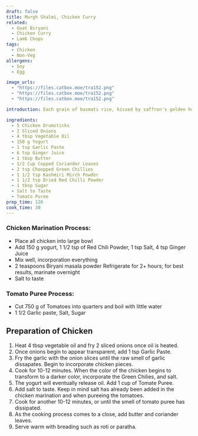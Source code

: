 ```yaml
---
draft: false
title: Murgh Shalmi, Chicken Curry
related:
  - Goat Biryani
  - Chicken Curry
  - Lamb Chops
tags:
  - Chicken
  - Non-Veg
allergens:
  - Soy
  - Egg

image_urls:
  - "https://files.catbox.moe/tra152.png"
  - "https://files.catbox.moe/tra152.png"
  - "https://files.catbox.moe/tra152.png"

introduction: Each grain of basmati rice, kissed by saffron's golden hue, beckons the eager palate. Succulent pieces of tender chicken, marinated to perfection, nestle amidst the tapestry of flavors, their juices melding with the rice to create a symphony of taste. With each delicate bite, a burst of complexity ensues—cumin and coriander impart earthy undertones, while cloves and cardamom weave a subtle warmth. The heat of green chili and the tang of lemon elevate the dish, creating a harmonious balance that ignites the taste buds.

ingredients:
  - 5 Chicken Drumsticks
  - 2 Sliced Onions
  - 4 tbsp Vegetable Oil
  - 150 g Yogurt
  - 1 tsp Garlic Paste
  - 6 tsp Ginger Juice
  - 1 tbsp Butter
  - 1/2 Cup Copped Coriander Leaves
  - 2 tsp Choopped Green Chillies
  - 1 1/2 tsp Kashmiri Mirch Powder
  - 1 1/2 tsp Dried Red Chilli Powder
  - 1 tbsp Sugar
  - Salt to Taste
  - Tomato Puree
prep_time: 120
cook_time: 30
---
```

### Chicken Marination Process:

- Place all chicken into large bowl
- Add 150 g yogurt, 1 1/2 tsp of Red Chili Powder, 1 tsp Salt, 4 tsp Ginger Juice
- Mix well, incorporation everything
- 2 teaspoons Biryani masala powder Refrigerate for 2+ hours; for best results, marinate overnight
- Salt to taste

### Tomato Puree Process:

- Cut 750 g of Tomatoes into quarters and boil with little water
- 1 1/2 Garlic paste, Salt, Sugar



## Preparation of Chicken

1. Heat 4 tbsp vegetable oil and fry 2 sliced onions once oil is heated.
2. Once onions begin to appear transparent, add 1 tsp Garlic Paste.
3. Fry the garlic with the onion slices until the raw smell of garlic dissapates. Begin to incorporate chicken pieces.
4. Cook for 10-12 minutes. When the color of the chicken begins to transform to a darker color, incorporate the Green Chilies, and salt.
5. The yogurt will eventually release oil. Add 1 cup of Tomate Puree.
6. Add salt to taste. Keep in mind salt has already been added in the chicken marination and when pureeing the tomatoes.
7. Cook for another 10-12 minutes, or until the smell of tomato puree has dissipated. 
8. As the cooking process comes to a close, add butter and coriander leaves.
8. Serve warm with breading such as roti or paratha.


